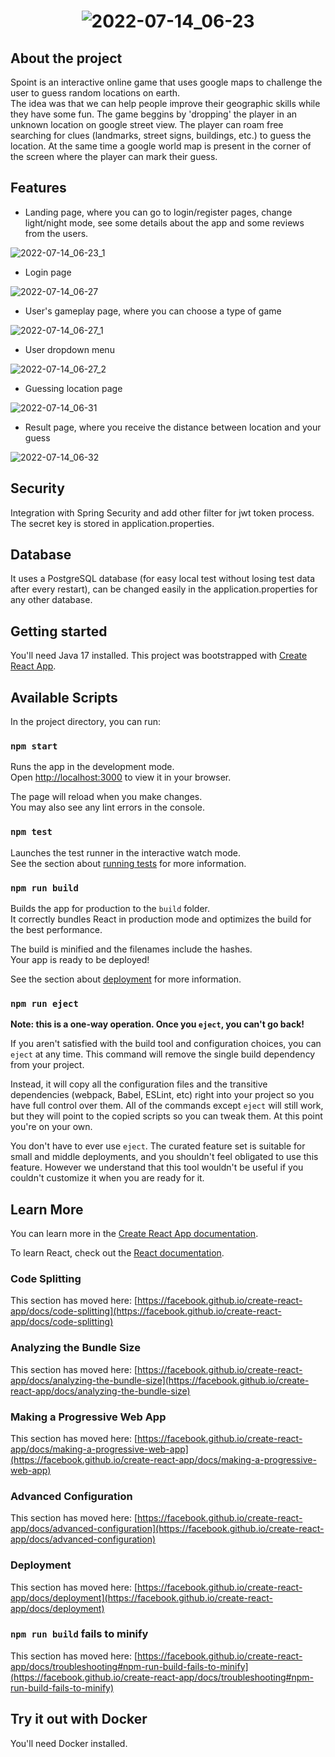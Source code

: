 # <p align="center">![2022-07-14_06-23](https://user-images.githubusercontent.com/89748211/178892285-f27c41ee-8e10-4dbd-a07a-4c73920618ef.png)</p>


## About the project

Spoint is an interactive online game that uses google maps to challenge the user to guess random locations on earth.
<br>
The idea was that we can help people improve their geographic skills while they have some fun.
The game beggins by 'dropping' the player in an unknown location on google street view. The player can roam free
searching for clues (landmarks, street signs, buildings, etc.) to guess the location. At the same time a google world map is 
present in the corner of the screen where the player can mark their guess.

## Features

- Landing page, where you can go to login/register pages, change light/night mode, see some details about the app and some reviews from the users.

 ![2022-07-14_06-23_1](https://user-images.githubusercontent.com/89748211/178892606-227716f7-9831-4918-bed5-04154aab9e50.png)

- Login page

 ![2022-07-14_06-27](https://user-images.githubusercontent.com/89748211/178892715-ec50e394-8243-46b8-a50b-390d8c06c9cd.png)

- User's gameplay page, where you can choose a type of game

 ![2022-07-14_06-27_1](https://user-images.githubusercontent.com/89748211/178892777-3ddadb77-9342-47e0-8679-d551a3c2fdce.png)

- User dropdown menu

 ![2022-07-14_06-27_2](https://user-images.githubusercontent.com/89748211/178892849-69ff5943-8291-4107-b13b-065a87e4ed56.png)

- Guessing location page

 ![2022-07-14_06-31](https://user-images.githubusercontent.com/89748211/178892923-e093a72b-5434-4e41-9590-116dbbec406d.png)

- Result page, where you receive the distance between location and your guess

 ![2022-07-14_06-32](https://user-images.githubusercontent.com/89748211/178893036-9f525320-0e9d-469c-9e76-33fed4570ca1.png)

## Security

Integration with Spring Security and add other filter for jwt token process.
The secret key is stored in application.properties.

## Database
It uses a PostgreSQL database (for easy local test without losing test data after every restart), can be changed easily in the application.properties for any other database.

## Getting started

You'll need Java 17 installed.
This project was bootstrapped with [Create React App](https://github.com/facebook/create-react-app).

## Available Scripts

In the project directory, you can run:

### `npm start`

Runs the app in the development mode.\
Open [http://localhost:3000](http://localhost:3000) to view it in your browser.

The page will reload when you make changes.\
You may also see any lint errors in the console.

### `npm test`

Launches the test runner in the interactive watch mode.\
See the section about [running tests](https://facebook.github.io/create-react-app/docs/running-tests) for more information.

### `npm run build`

Builds the app for production to the `build` folder.\
It correctly bundles React in production mode and optimizes the build for the best performance.

The build is minified and the filenames include the hashes.\
Your app is ready to be deployed!

See the section about [deployment](https://facebook.github.io/create-react-app/docs/deployment) for more information.

### `npm run eject`

**Note: this is a one-way operation. Once you `eject`, you can't go back!**

If you aren't satisfied with the build tool and configuration choices, you can `eject` at any time. This command will remove the single build dependency from your project.

Instead, it will copy all the configuration files and the transitive dependencies (webpack, Babel, ESLint, etc) right into your project so you have full control over them. All of the commands except `eject` will still work, but they will point to the copied scripts so you can tweak them. At this point you're on your own.

You don't have to ever use `eject`. The curated feature set is suitable for small and middle deployments, and you shouldn't feel obligated to use this feature. However we understand that this tool wouldn't be useful if you couldn't customize it when you are ready for it.

## Learn More

You can learn more in the [Create React App documentation](https://facebook.github.io/create-react-app/docs/getting-started).

To learn React, check out the [React documentation](https://reactjs.org/).

### Code Splitting

This section has moved here: [https://facebook.github.io/create-react-app/docs/code-splitting](https://facebook.github.io/create-react-app/docs/code-splitting)

### Analyzing the Bundle Size

This section has moved here: [https://facebook.github.io/create-react-app/docs/analyzing-the-bundle-size](https://facebook.github.io/create-react-app/docs/analyzing-the-bundle-size)

### Making a Progressive Web App

This section has moved here: [https://facebook.github.io/create-react-app/docs/making-a-progressive-web-app](https://facebook.github.io/create-react-app/docs/making-a-progressive-web-app)

### Advanced Configuration

This section has moved here: [https://facebook.github.io/create-react-app/docs/advanced-configuration](https://facebook.github.io/create-react-app/docs/advanced-configuration)

### Deployment

This section has moved here: [https://facebook.github.io/create-react-app/docs/deployment](https://facebook.github.io/create-react-app/docs/deployment)

### `npm run build` fails to minify

This section has moved here: [https://facebook.github.io/create-react-app/docs/troubleshooting#npm-run-build-fails-to-minify](https://facebook.github.io/create-react-app/docs/troubleshooting#npm-run-build-fails-to-minify)

## Try it out with Docker

You'll need Docker installed.
